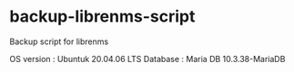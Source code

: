 # backup-librenms-script
Backup script for librenms

OS version : Ubuntuk 20.04.06 LTS
Database : Maria DB 10.3.38-MariaDB
